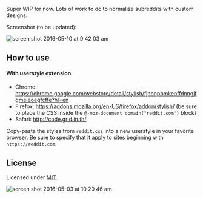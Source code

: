 Super WIP for now. Lots of work to do to normalize subreddits with custom designs.

Screenshot (to be updated):

![screen shot 2016-05-10 at 9 42 03 am](https://cloud.githubusercontent.com/assets/6104/15148540/a0edeec8-1693-11e6-834c-7346a91e702b.png)

## How to use

#### With userstyle extension

* Chrome: https://chrome.google.com/webstore/detail/stylish/fjnbnpbmkenffdnngjfgmeleoegfcffe?hl=en
* Firefox: https://addons.mozilla.org/en-US/firefox/addon/stylish/ (be sure to place the CSS inside the `@-moz-document domain("reddit.com")` block)
* Safari: http://code.grid.in.th/

Copy-pasta the styles from `reddit.css` into a new userstyle in your favorite browser. Be sure to specify that it apply to sites beginning with `https://reddit.com`.

## License

Licensed under [MIT](LICENSE).

![screen shot 2016-05-03 at 10 20 46 am](https://cloud.githubusercontent.com/assets/6104/15148629/1fb960de-1694-11e6-909f-0cfb4fa0432c.png)
